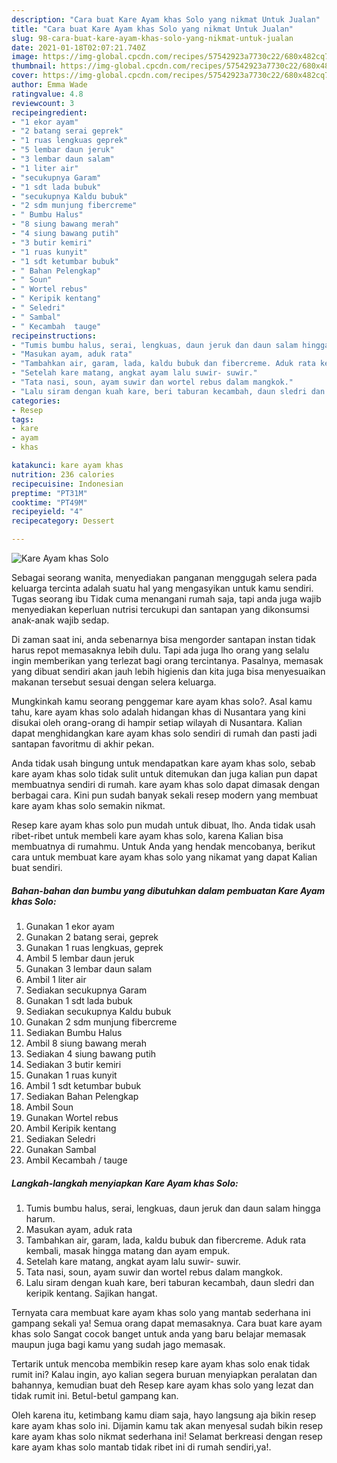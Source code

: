 ```yaml
---
description: "Cara buat Kare Ayam khas Solo yang nikmat Untuk Jualan"
title: "Cara buat Kare Ayam khas Solo yang nikmat Untuk Jualan"
slug: 98-cara-buat-kare-ayam-khas-solo-yang-nikmat-untuk-jualan
date: 2021-01-18T02:07:21.740Z
image: https://img-global.cpcdn.com/recipes/57542923a7730c22/680x482cq70/kare-ayam-khas-solo-foto-resep-utama.jpg
thumbnail: https://img-global.cpcdn.com/recipes/57542923a7730c22/680x482cq70/kare-ayam-khas-solo-foto-resep-utama.jpg
cover: https://img-global.cpcdn.com/recipes/57542923a7730c22/680x482cq70/kare-ayam-khas-solo-foto-resep-utama.jpg
author: Emma Wade
ratingvalue: 4.8
reviewcount: 3
recipeingredient:
- "1 ekor ayam"
- "2 batang serai geprek"
- "1 ruas lengkuas geprek"
- "5 lembar daun jeruk"
- "3 lembar daun salam"
- "1 liter air"
- "secukupnya Garam"
- "1 sdt lada bubuk"
- "secukupnya Kaldu bubuk"
- "2 sdm munjung fibercreme"
- " Bumbu Halus"
- "8 siung bawang merah"
- "4 siung bawang putih"
- "3 butir kemiri"
- "1 ruas kunyit"
- "1 sdt ketumbar bubuk"
- " Bahan Pelengkap"
- " Soun"
- " Wortel rebus"
- " Keripik kentang"
- " Seledri"
- " Sambal"
- " Kecambah  tauge"
recipeinstructions:
- "Tumis bumbu halus, serai, lengkuas, daun jeruk dan daun salam hingga harum."
- "Masukan ayam, aduk rata"
- "Tambahkan air, garam, lada, kaldu bubuk dan fibercreme. Aduk rata kembali, masak hingga matang dan ayam empuk."
- "Setelah kare matang, angkat ayam lalu suwir- suwir."
- "Tata nasi, soun, ayam suwir dan wortel rebus dalam mangkok."
- "Lalu siram dengan kuah kare, beri taburan kecambah, daun sledri dan keripik kentang. Sajikan hangat."
categories:
- Resep
tags:
- kare
- ayam
- khas

katakunci: kare ayam khas 
nutrition: 236 calories
recipecuisine: Indonesian
preptime: "PT31M"
cooktime: "PT49M"
recipeyield: "4"
recipecategory: Dessert

---
```



![Kare Ayam khas Solo](https://img-global.cpcdn.com/recipes/57542923a7730c22/680x482cq70/kare-ayam-khas-solo-foto-resep-utama.jpg)

Sebagai seorang wanita, menyediakan panganan menggugah selera pada keluarga tercinta adalah suatu hal yang mengasyikan untuk kamu sendiri. Tugas seorang ibu Tidak cuma menangani rumah saja, tapi anda juga wajib menyediakan keperluan nutrisi tercukupi dan santapan yang dikonsumsi anak-anak wajib sedap.

Di zaman  saat ini, anda sebenarnya bisa mengorder santapan instan tidak harus repot memasaknya lebih dulu. Tapi ada juga lho orang yang selalu ingin memberikan yang terlezat bagi orang tercintanya. Pasalnya, memasak yang dibuat sendiri akan jauh lebih higienis dan kita juga bisa menyesuaikan makanan tersebut sesuai dengan selera keluarga. 



Mungkinkah kamu seorang penggemar kare ayam khas solo?. Asal kamu tahu, kare ayam khas solo adalah hidangan khas di Nusantara yang kini disukai oleh orang-orang di hampir setiap wilayah di Nusantara. Kalian dapat menghidangkan kare ayam khas solo sendiri di rumah dan pasti jadi santapan favoritmu di akhir pekan.

Anda tidak usah bingung untuk mendapatkan kare ayam khas solo, sebab kare ayam khas solo tidak sulit untuk ditemukan dan juga kalian pun dapat membuatnya sendiri di rumah. kare ayam khas solo dapat dimasak dengan berbagai cara. Kini pun sudah banyak sekali resep modern yang membuat kare ayam khas solo semakin nikmat.

Resep kare ayam khas solo pun mudah untuk dibuat, lho. Anda tidak usah ribet-ribet untuk membeli kare ayam khas solo, karena Kalian bisa membuatnya di rumahmu. Untuk Anda yang hendak mencobanya, berikut cara untuk membuat kare ayam khas solo yang nikamat yang dapat Kalian buat sendiri.

<!--inarticleads1-->

##### Bahan-bahan dan bumbu yang dibutuhkan dalam pembuatan Kare Ayam khas Solo:

1. Gunakan 1 ekor ayam
1. Gunakan 2 batang serai, geprek
1. Gunakan 1 ruas lengkuas, geprek
1. Ambil 5 lembar daun jeruk
1. Gunakan 3 lembar daun salam
1. Ambil 1 liter air
1. Sediakan secukupnya Garam
1. Gunakan 1 sdt lada bubuk
1. Sediakan secukupnya Kaldu bubuk
1. Gunakan 2 sdm munjung fibercreme
1. Sediakan  Bumbu Halus
1. Ambil 8 siung bawang merah
1. Sediakan 4 siung bawang putih
1. Sediakan 3 butir kemiri
1. Gunakan 1 ruas kunyit
1. Ambil 1 sdt ketumbar bubuk
1. Sediakan  Bahan Pelengkap
1. Ambil  Soun
1. Gunakan  Wortel rebus
1. Ambil  Keripik kentang
1. Sediakan  Seledri
1. Gunakan  Sambal
1. Ambil  Kecambah / tauge




<!--inarticleads2-->

##### Langkah-langkah menyiapkan Kare Ayam khas Solo:

1. Tumis bumbu halus, serai, lengkuas, daun jeruk dan daun salam hingga harum.
1. Masukan ayam, aduk rata
1. Tambahkan air, garam, lada, kaldu bubuk dan fibercreme. Aduk rata kembali, masak hingga matang dan ayam empuk.
1. Setelah kare matang, angkat ayam lalu suwir- suwir.
1. Tata nasi, soun, ayam suwir dan wortel rebus dalam mangkok.
1. Lalu siram dengan kuah kare, beri taburan kecambah, daun sledri dan keripik kentang. Sajikan hangat.




Ternyata cara membuat kare ayam khas solo yang mantab sederhana ini gampang sekali ya! Semua orang dapat memasaknya. Cara buat kare ayam khas solo Sangat cocok banget untuk anda yang baru belajar memasak maupun juga bagi kamu yang sudah jago memasak.

Tertarik untuk mencoba membikin resep kare ayam khas solo enak tidak rumit ini? Kalau ingin, ayo kalian segera buruan menyiapkan peralatan dan bahannya, kemudian buat deh Resep kare ayam khas solo yang lezat dan tidak rumit ini. Betul-betul gampang kan. 

Oleh karena itu, ketimbang kamu diam saja, hayo langsung aja bikin resep kare ayam khas solo ini. Dijamin kamu tak akan menyesal sudah bikin resep kare ayam khas solo nikmat sederhana ini! Selamat berkreasi dengan resep kare ayam khas solo mantab tidak ribet ini di rumah sendiri,ya!.

